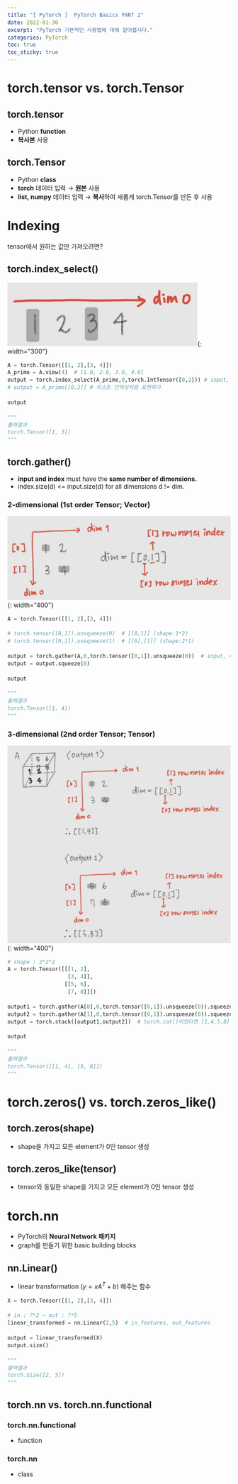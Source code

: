 ```yaml
---
title: "[ PyTorch ]  PyTorch Basics PART 2"
date: 2022-01-30
excerpt: "PyTorch 기본적인 사용법에 대해 알아봅시다."
categories: PyTorch
toc: true
toc_sticky: true
---
```


# torch.tensor vs. torch.Tensor

## torch.tensor

- Python **function**
- **복사본** 사용

## torch.Tensor

- Python **class**
- **torch** 데이터 입력 → **원본** 사용
- **list, numpy** 데이터 입력 → **복사**하여 새롭게 torch.Tensor를 만든 후 사용


# Indexing

tensor에서 원하는 값만 가져오려면?

## torch.index_select()

![1.jpg](/assets/images/posts/PyTorch/basics/1.jpg){: width="300"}

```python
A = torch.Tensor([[1, 2],[3, 4]])
A_prime = A.view(4)  # [1.0, 2.0, 3.0, 4.0]
output = torch.index_select(A_prime,0,torch.IntTensor([0,2])) # input, dim, index
# output = A_prime[[0,2]] # 리스트 인덱싱처럼 표현하기
 
output

"""
출력결과
torch.Tensor([1, 3])
"""
```

## torch.gather()

- **input and index** must have the **same number of dimensions.**
- index.size(d) <= input.size(d) for all dimensions d != dim.

### 2-dimensional (1st order Tensor; Vector)

![2.jpg](/assets/images/posts/PyTorch/basics/2.jpg){: width="400"}

```python
A = torch.Tensor([[1, 2],[3, 4]])

# torch.tensor([0,1]).unsqueeze(0)  # [[0,1]] (shape:1*2)
# torch.tensor([0,1]).unsqueeze(1)  # [[0],[1]] (shape:2*1)

output = torch.gather(A,0,torch.tensor([0,1]).unsqueeze(0))  # input, dim, index
output = output.squeeze(0)

output

"""
출력결과
torch.Tensor([1, 4])
"""
```

### 3-dimensional (2nd order Tensor; Tensor)

![3.jpg](/assets/images/posts/PyTorch/basics/3.jpg){: width="400"}

```python
# shape : 2*2*2
A = torch.Tensor([[[1, 2],
                   [3, 4]],
                  [[5, 6],
                   [7, 8]]])

output1 = torch.gather(A[0],0,torch.tensor([0,1]).unsqueeze(0)).squeeze(0)  # [1,4]
output2 = torch.gather(A[1],0,torch.tensor([0,1]).unsqueeze(0)).squeeze(0)  # [5,8]
output = torch.stack([output1,output2])  # torch.cat()이었다면 [1,4,5,8]

output

"""
출력결과
torch.Tensor([[1, 4], [5, 8]])
"""
```


# torch.zeros() vs. torch.zeros_like()

## torch.zeros(shape)

- shape을 가지고 모든 element가 0인 tensor 생성

## torch.zeros_like(tensor)

- tensor와 동일한 shape을 가지고 모든 element가 0인 tensor 생성

# torch.nn

- PyTorch의 **Neural Network 패키지**
- graph를 만들기 위한 basic building blocks

## nn.Linear()

- linear transformation ($y=xA^T+b$) 해주는 함수

```python
X = torch.Tensor([[1, 2],[3, 4]])

# in : ?*2 → out : ?*5
linear_transformed = nn.Linear(2,5)  # in_features, out_features

output = linear_transformed(X)
output.size()

"""
출력결과
torch.Size([2, 5])
"""
```

## torch.nn vs. torch.nn.functional

### torch.nn.functional

- function

### torch.nn

- class
